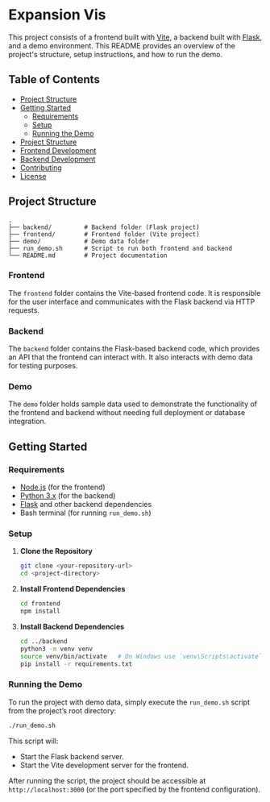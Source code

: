 # Expansion Vis

This project consists of a frontend built with [Vite](https://vitejs.dev/), a backend built with [Flask](https://flask.palletsprojects.com/), and a demo environment. This README provides an overview of the project's structure, setup instructions, and how to run the demo.

## Table of Contents
- [Project Structure](#project-structure)
- [Getting Started](#getting-started)
  - [Requirements](#requirements)
  - [Setup](#setup)
  - [Running the Demo](#running-the-demo)
- [Project Structure](#project-structure)
- [Frontend Development](#frontend-development)
- [Backend Development](#backend-development)
- [Contributing](#contributing)
- [License](#license)

## Project Structure

```
.
├── backend/         # Backend folder (Flask project)
├── frontend/        # Frontend folder (Vite project)
├── demo/            # Demo data folder
├── run_demo.sh      # Script to run both frontend and backend
└── README.md        # Project documentation
```

### Frontend

The `frontend` folder contains the Vite-based frontend code. It is responsible for the user interface and communicates with the Flask backend via HTTP requests.

### Backend

The `backend` folder contains the Flask-based backend code, which provides an API that the frontend can interact with. It also interacts with demo data for testing purposes.

### Demo

The `demo` folder holds sample data used to demonstrate the functionality of the frontend and backend without needing full deployment or database integration.

## Getting Started

### Requirements

- [Node.js](https://nodejs.org/) (for the frontend)
- [Python 3.x](https://www.python.org/) (for the backend)
- [Flask](https://flask.palletsprojects.com/) and other backend dependencies
- Bash terminal (for running `run_demo.sh`)

### Setup

1. **Clone the Repository**
    ```bash
    git clone <your-repository-url>
    cd <project-directory>
    ```

2. **Install Frontend Dependencies**
    ```bash
    cd frontend
    npm install
    ```

3. **Install Backend Dependencies**
    ```bash
    cd ../backend
    python3 -m venv venv
    source venv/bin/activate   # On Windows use `venv\Scripts\activate`
    pip install -r requirements.txt
    ```

### Running the Demo

To run the project with demo data, simply execute the `run_demo.sh` script from the project’s root directory:

```bash
./run_demo.sh
```

This script will:
- Start the Flask backend server.
- Start the Vite development server for the frontend.

After running the script, the project should be accessible at `http://localhost:3000` (or the port specified by the frontend configuration).
